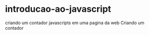 # introducao-ao-javascript
criando um contador
javascripts em uma pagina da web
Criando um contador
